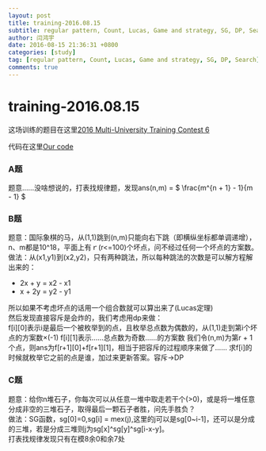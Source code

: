 ```yaml
---
layout: post
title: training-2016.08.15
subtitle: regular pattern, Count, Lucas, Game and strategy, SG, DP, Search
author: 闫鸿宇
date: 2016-08-15 21:36:31 +0800
categories: [study]
tag: [regular pattern, Count, Lucas, Game and strategy, SG, DP, Search]
comments: true
---
```

# training-2016.08.15

这场训练的题目在这里[2016 Multi-University Training Contest 6](http://acm.hdu.edu.cn/search.php?field=problem&key=2016+Multi-University+Training+Contest+6&source=1&searchmode=source)  

代码在这里[Our code](https://github.com/New-bottle/training/tree/master/2016summer/160815/)  

### A题
  题意……没啥想说的，打表找规律题，发现ans(n,m) = $ \frac{m^{n + 1} - 1}{m - 1} $

### B题
  题意：国际象棋的马，从(1,1)跳到(n,m)只能向右下跳（即横纵坐标都单调递增），n、m都是10^18，平面上有ｒ(r<=100)个坏点，问不经过任何一个坏点的方案数。　　
  做法：从(x1,y1)到(x2,y2)，只有两种跳法，所以每种跳法的次数是可以解方程解出来的：　　

  - 2x + y = x2 - x1  
  - x + 2y = y2 - y1  

  所以如果不考虑坏点的话用一个组合数就可以算出来了(Lucas定理)  
  然后发现直接容斥是会炸的，我们考虑用dp来做：  
  f[i][0]表示i是最后一个被枚举到的点，且枚举总点数为偶数的，从(1,1)走到第i个坏点的方案数×(-1)
  f[i][1]表示……总点数为奇数……的方案数
  我们令(n,m)为第r + 1个点，则ans为f[r+1][0]+f[r+1][1]，相当于把容斥的过程顺序来做了……
  求f[i]的时候就枚举它之前的点是谁，加过来更新答案。容斥->DP

### C题
  题意：给你n堆石子，你每次可以从任意一堆中取走若干个(>0)，或是将一堆任意分成非空的三堆石子，取得最后一颗石子者胜，问先手胜负？  
  做法：SG函数，sg[0]=0,sg[i] = mex(j),这里的j可以是sg[0~i-1]，还可以是分成的三堆，若是分成三堆则j为sg[x]^sg[y]^sg[i-x-y]。  
  打表找规律发现只有在模8余0和余7处
